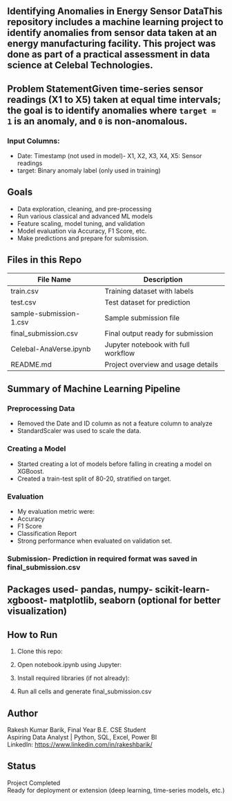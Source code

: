 ## Identifying Anomalies in Energy Sensor DataThis repository includes a machine learning project to identify anomalies from sensor data taken at an energy manufacturing facility. This project was done as part of a practical assessment in data science at Celebal Technologies. 

## Problem StatementGiven time-series sensor readings (X1 to X5) taken at equal time intervals; the goal is to identify anomalies where `target = 1` is an anomaly, and `0` is non-anomalous.

### Input Columns:
- Date: Timestamp (not used in model)- X1, X2, X3, X4, X5: Sensor readings
- target: Binary anomaly label (only used in training)

## Goals
- Data exploration, cleaning, and pre-processing
- Run various classical and advanced ML models
- Feature scaling, model tuning, and validation
- Model evaluation via Accuracy, F1 Score, etc.
- Make predictions and prepare for submission. 

## Files in this Repo

| File Name               | Description                           |
|-------------------------|---------------------------------------|
| train.csv               | Training dataset with labels          |
| test.csv                | Test dataset for prediction           |
| sample-submission-1.csv | Sample submission file                |
| final_submission.csv    | Final output ready for submission     |
| Celebal-AnaVerse.ipynb  | Jupyter notebook with full workflow   |
| README.md               | Project overview and usage details    |

## Summary of Machine Learning Pipeline

### Preprocessing Data
- Removed the Date and ID column as not a feature column to analyze
- StandardScaler was used to scale the data.

### Creating a Model
- Started creating a lot of models before falling in creating a model on XGBoost.
- Created a train-test split of 80-20, stratified on target.

### Evaluation
- My evaluation metric were:
- Accuracy  
- F1 Score  
- Classification Report
- Strong performance when evaluated on validation set.

### Submission- Prediction in required format was saved in final_submission.csv

## Packages used- pandas, numpy- scikit-learn- xgboost- matplotlib, seaborn (optional for better visualization)

## How to Run

1. Clone this repo:

2. Open notebook.ipynb using Jupyter:

3. Install required libraries (if not already):

4. Run all cells and generate final_submission.csv

## Author

Rakesh Kumar Barik, Final Year B.E. CSE Student  
Aspiring Data Analyst | Python, SQL, Excel, Power BI  
LinkedIn: https://www.linkedin.com/in/rakeshbarik/

## Status

Project Completed  
Ready for deployment or extension (deep learning, time-series models, etc.)

